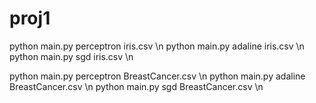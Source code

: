 # proj1

python main.py perceptron iris.csv \n
python main.py adaline iris.csv \n
python main.py sgd iris.csv \n

python main.py perceptron BreastCancer.csv \n
python main.py adaline BreastCancer.csv \n
python main.py sgd BreastCancer.csv \n
